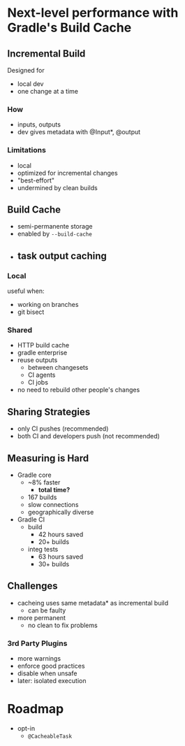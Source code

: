 # Next-level performance with Gradle's Build Cache

## Incremental Build

Designed for

- local dev
- one change at a time

### How

- inputs, outputs
- dev gives metadata with @Input*, @output

### Limitations

- local
- optimized for incremental changes
- "best-effort"
- undermined by clean builds

## Build Cache

- semi-permanente storage
- enabled by `--build-cache`
- task output caching
  -

### Local

useful when:

- working on branches
- git bisect

### Shared

- HTTP build cache
- gradle enterprise
- reuse outputs
  - between changesets
  - CI agents
  - CI jobs
- no need to rebuild other people's changes

## Sharing Strategies

- only CI pushes (recommended)
- both CI and developers push (not recommended)

## Measuring is Hard

- Gradle core
  - ~8% faster
    - **total time?**
  - 167 builds
  - slow connections
  - geographically diverse
- Gradle CI
  - build
    - 42 hours saved
    - 20+ builds
  - integ tests
    - 63 hours saved
    - 30+ builds

## Challenges

- cacheing uses same metadata* as incremental build
  - can be faulty
- more permanent
  - no clean to fix problems

### 3rd Party Plugins

- more warnings
- enforce good practices
- disable when unsafe
- later: isolated execution

# Roadmap

- opt-in
  - `@CacheableTask`
